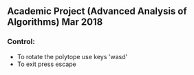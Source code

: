 ## Academic Project (Advanced Analysis of Algorithms) Mar 2018

### Control:
* To rotate the polytope use keys 'wasd' 
* To exit press escape
